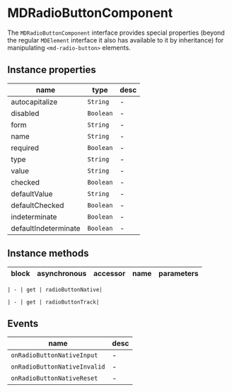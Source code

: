 # MDRadioButtonComponent
The `MDRadioButtonComponent` interface provides special properties (beyond the regular `MDElement` interface it also has available to it by inheritance) for manipulating `<md-radio-button>` elements.

## Instance properties

name|type|desc
---|---|---
autocapitalize|`String`|-
disabled|`Boolean`|-
form|`String`|-
name|`String`|-
required|`Boolean`|-
type|`String`|-
value|`String`|-
checked|`Boolean`|-
defaultValue|`String`|-
defaultChecked|`Boolean`|-
indeterminate|`Boolean`|-
defaultIndeterminate|`Boolean`|-

## Instance methods

block| asynchronous | accessor| name| parameters
---| --- | ---| ---| ---

    | - | get | radioButtonNative| 

    | - | get | radioButtonTrack| 

## Events

name|desc
---|---
`onRadioButtonNativeInput`|-
`onRadioButtonNativeInvalid`|-
`onRadioButtonNativeReset`|-

